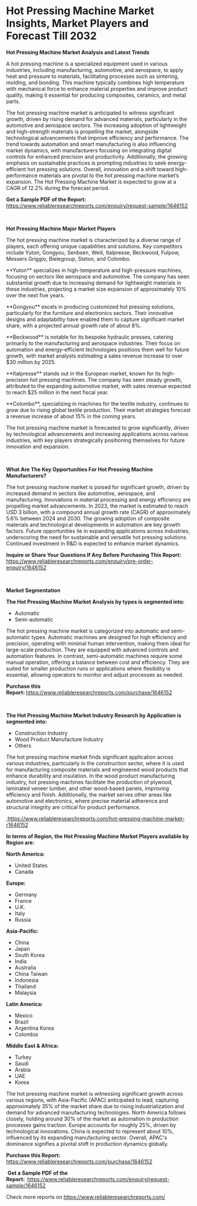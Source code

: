 <p><h1>Hot Pressing Machine Market Insights, Market Players and Forecast Till 2032</h1></p><p><strong>Hot Pressing Machine Market Analysis and Latest Trends</strong></p>
<p><p>A hot pressing machine is a specialized equipment used in various industries, including manufacturing, automotive, and aerospace, to apply heat and pressure to materials, facilitating processes such as sintering, molding, and bonding. This machine typically combines high temperature with mechanical force to enhance material properties and improve product quality, making it essential for producing composites, ceramics, and metal parts.</p><p>The hot pressing machine market is anticipated to witness significant growth, driven by rising demand for advanced materials, particularly in the automotive and aerospace sectors. The increasing adoption of lightweight and high-strength materials is propelling the market, alongside technological advancements that improve efficiency and performance. The trend towards automation and smart manufacturing is also influencing market dynamics, with manufacturers focusing on integrating digital controls for enhanced precision and productivity. Additionally, the growing emphasis on sustainable practices is prompting industries to seek energy-efficient hot pressing solutions. Overall, innovation and a shift toward high-performance materials are pivotal to the hot pressing machine market’s expansion. The Hot Pressing Machine Market is expected to grow at a CAGR of 12.2% during the forecast period.</p></p>
<p><strong>Get a Sample PDF of the Report:&nbsp;</strong> <a href="https://www.reliableresearchreports.com/enquiry/request-sample/1646152?utm_campaign=2294&utm_medium=2&utm_source=Github&utm_content=ia&utm_term=23022025&utm_id=hot-pressing-machine">https://www.reliableresearchreports.com/enquiry/request-sample/1646152</a></p>
<p>&nbsp;</p>
<p><strong>Hot Pressing Machine Major Market Players</strong></p>
<p><p>The hot pressing machine market is characterized by a diverse range of players, each offering unique capabilities and solutions. Key competitors include Yuton, Gongyou, Senbsen, Weili, Italpresse, Beckwood, Fulpow, Messers Griggio, Bielegroup, Steton, and Colombo. </p><p>**Yuton** specializes in high-temperature and high-pressure machines, focusing on sectors like aerospace and automotive. The company has seen substantial growth due to increasing demand for lightweight materials in these industries, projecting a market size expansion of approximately 10% over the next five years.</p><p>**Gongyou** excels in producing customized hot pressing solutions, particularly for the furniture and electronics sectors. Their innovative designs and adaptability have enabled them to capture significant market share, with a projected annual growth rate of about 8%.</p><p>**Beckwood** is notable for its bespoke hydraulic presses, catering primarily to the manufacturing and aerospace industries. Their focus on automation and energy-efficient technologies positions them well for future growth, with market analysts estimating a sales revenue increase to over $30 million by 2025.</p><p>**Italpresse** stands out in the European market, known for its high-precision hot pressing machines. The company has seen steady growth, attributed to the expanding automotive market, with sales revenue expected to reach $25 million in the next fiscal year.</p><p>**Colombo**, specializing in machines for the textile industry, continues to grow due to rising global textile production. Their market strategies forecast a revenue increase of about 15% in the coming years.</p><p>The hot pressing machine market is forecasted to grow significantly, driven by technological advancements and increasing applications across various industries, with key players strategically positioning themselves for future innovation and expansion.</p></p>
<p>&nbsp;</p>
<p><strong>What Are The Key Opportunities For Hot Pressing Machine Manufacturers?</strong></p>
<p><p>The hot pressing machine market is poised for significant growth, driven by increased demand in sectors like automotive, aerospace, and manufacturing. Innovations in material processing and energy efficiency are propelling market advancements. In 2023, the market is estimated to reach USD 3 billion, with a compound annual growth rate (CAGR) of approximately 5.6% between 2024 and 2030. The growing adoption of composite materials and technological developments in automation are key growth factors. Future opportunities lie in expanding applications across industries, underscoring the need for sustainable and versatile hot pressing solutions. Continued investment in R&D is expected to enhance market dynamics.</p></p>
<p><strong>Inquire or Share Your Questions If Any Before Purchasing This Report:</strong> <a href="https://www.reliableresearchreports.com/enquiry/pre-order-enquiry/1646152?utm_campaign=2294&utm_medium=2&utm_source=Github&utm_content=ia&utm_term=23022025&utm_id=hot-pressing-machine">https://www.reliableresearchreports.com/enquiry/pre-order-enquiry/1646152</a></p>
<p>&nbsp;</p>
<p><strong>Market Segmentation</strong></p>
<p><strong>The Hot Pressing Machine Market Analysis by types is segmented into:</strong></p>
<p><ul><li>Automatic</li><li>Semi-automatic</li></ul></p>
<p><p>The hot pressing machine market is categorized into automatic and semi-automatic types. Automatic machines are designed for high efficiency and precision, operating with minimal human intervention, making them ideal for large-scale production. They are equipped with advanced controls and automation features. In contrast, semi-automatic machines require some manual operation, offering a balance between cost and efficiency. They are suited for smaller production runs or applications where flexibility is essential, allowing operators to monitor and adjust processes as needed.</p></p>
<p><strong>Purchase this Report:&nbsp;</strong><a href="https://www.reliableresearchreports.com/purchase/1646152?utm_campaign=2294&utm_medium=2&utm_source=Github&utm_content=ia&utm_term=23022025&utm_id=hot-pressing-machine">https://www.reliableresearchreports.com/purchase/1646152</a></p>
<p>&nbsp;</p>
<p><strong>The Hot Pressing Machine Market Industry Research by Application is segmented into:</strong></p>
<p><ul><li>Construction Industry</li><li>Wood Product Manufacture Industry</li><li>Others</li></ul></p>
<p><p>The hot pressing machine market finds significant application across various industries, particularly in the construction sector, where it is used for manufacturing composite materials and engineered wood products that enhance durability and insulation. In the wood product manufacturing industry, hot pressing machines facilitate the production of plywood, laminated veneer lumber, and other wood-based panels, improving efficiency and finish. Additionally, the market serves other areas like automotive and electronics, where precise material adherence and structural integrity are critical for product performance.</p></p>
<p><a href="https://www.reliableresearchreports.com/hot-pressing-machine-market-r1646152?utm_campaign=2294&utm_medium=2&utm_source=Github&utm_content=ia&utm_term=23022025&utm_id=hot-pressing-machine">&nbsp;https://www.reliableresearchreports.com/hot-pressing-machine-market-r1646152</a></p>
<p><strong>In terms of Region, the Hot Pressing Machine Market Players available by Region are:</strong></p>
<p>
    <p> <strong> North America: </strong>
        <ul>
            <li>United States</li>
            <li>Canada</li>
        </ul>
        </p> 
    <p> <strong> Europe: </strong>
        <ul>
            <li>Germany</li>
            <li>France</li>
            <li>U.K.</li>
            <li>Italy</li>
            <li>Russia</li>
        </ul>
        </p> 
    <p> <strong> Asia-Pacific: </strong>
        <ul>
            <li>China</li>
            <li>Japan</li>
            <li>South Korea</li>
            <li>India</li>
            <li>Australia</li>
            <li>China Taiwan</li>
            <li>Indonesia</li>
            <li>Thailand</li>
            <li>Malaysia</li>
        </ul>
        </p> 
    <p> <strong> Latin America: </strong>
        <ul>
            <li>Mexico</li>
            <li>Brazil</li>
            <li>Argentina Korea</li>
            <li>Colombia</li>
        </ul>
        </p> 
    <p> <strong> Middle East & Africa: </strong>
        <ul>
            <li>Turkey</li>
            <li>Saudi</li>
            <li>Arabia</li>
            <li>UAE</li>
            <li>Korea</li>
        </ul>
    </p>
    </p>
<p><p>The hot pressing machine market is witnessing significant growth across various regions, with Asia-Pacific (APAC) anticipated to lead, capturing approximately 35% of the market share due to rising industrialization and demand for advanced manufacturing technologies. North America follows closely, holding around 30% of the market as automation in production processes gains traction. Europe accounts for roughly 25%, driven by technological innovations. China is expected to represent about 10%, influenced by its expanding manufacturing sector. Overall, APAC's dominance signifies a pivotal shift in production dynamics globally.</p></p>
<p><strong>Purchase this Report: </strong><a href="https://www.reliableresearchreports.com/purchase/1646152?utm_campaign=2294&utm_medium=2&utm_source=Github&utm_content=ia&utm_term=23022025&utm_id=hot-pressing-machine">https://www.reliableresearchreports.com/purchase/1646152</a></p>
<p>&nbsp;<strong>Get a Sample PDF of the Report:&nbsp;&nbsp;</strong><a href="https://www.reliableresearchreports.com/enquiry/request-sample/1646152?utm_campaign=2294&utm_medium=2&utm_source=Github&utm_content=ia&utm_term=23022025&utm_id=hot-pressing-machine">https://www.reliableresearchreports.com/enquiry/request-sample/1646152</a></p>
<p><strong></strong></p>
<p>Check more reports on <a href="https://www.reliableresearchreports.com/?utm_campaign=2294&utm_medium=2&utm_source=Github&utm_content=ia&utm_term=23022025&utm_id=hot-pressing-machine">https://www.reliableresearchreports.com/</a></p>